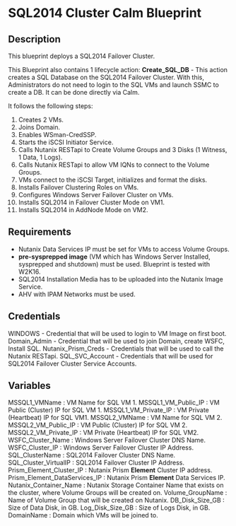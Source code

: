 # SQL2014 Cluster Calm Blueprint

## Description

This blueprint deploys a SQL2014 Failover Cluster. 

This Blueprint also contains 1 lifecycle action:
**Create_SQL_DB** - This action creates a SQL Database on the SQL2014 Failover Cluster. With this, Administrators do not need to login to the SQL VMs and launch SSMC to create a DB. It can be done directly via Calm.

It follows the following steps:
1. Creates 2 VMs.
2. Joins Domain.
3. Enables WSman-CredSSP.
4. Starts the iSCSI Initiator Service.
5. Calls Nutanix RESTapi to Create Volume Groups and 3 Disks (1 Witness, 1 Data, 1 Logs).
6. Calls Nutanix RESTapi to allow VM IQNs to connect to the Volume Groups.
7. VMs connect to the iSCSI Target, initializes and format the disks.
8. Installs Failover Clustering Roles on VMs.
9. Configures Windows Server Failover Cluster on VMs.
10. Installs SQL2014 in Failover Cluster Mode on VM1.
11. Installs SQL2014 in AddNode Mode on VM2.


## Requirements
- Nutanix Data Services IP must be set for VMs to access Volume Groups.
- **pre-sysprepped image** (VM which has Windows Server Installed, sysprepped and shutdown) must be used. Blueprint is tested with W2K16.
- SQL2014 Installation Media has to be uploaded into the Nutanix Image Service.
- AHV with IPAM Networks must be used.

## Credentials
WINDOWS - Credential that will be used to login to VM Image on first boot.
Domain_Admin - Credential that will be used to join Domain, create WSFC, Install SQL.
Nutanix_Prism_Creds - Credentials that will be used to call the Nutanix RESTapi.
SQL_SVC_Account - Credentials that will be used for SQL2014 Failover Cluster Service Accounts. 

## Variables
MSSQL1_VMName : VM Name for SQL VM 1.
MSSQL1_VM_Public_IP : VM Public (Cluster) IP for SQL VM 1.
MSSQL1_VM_Private_IP : VM Private (Heartbeat) IP for SQL VM1.
MSSQL2_VMName : VM Name for SQL VM 2.
MSSQL2_VM_Public_IP : VM Public (Cluster) IP for SQL VM 2.
MSSQL2_VM_Private_IP : VM Private (Heartbeat) IP for SQL VM2.
WSFC_Cluster_Name : Windows Server Failover Cluster DNS Name.
WSFC_Cluster_IP : Windows Server Failover Cluster IP Address.
SQL_ClusterName : SQL2014 Failover Cluster DNS Name.
SQL_Cluster_VirtualIP : SQL2014 Failover Cluster IP Address.
Prism_Element_Cluster_IP : Nutanix Prism **Element** Cluster IP address.
Prism_Element_DataServices_IP : Nutanix Prism **Element** Data Services IP.
Nutanix_Container_Name : Nutanix Storage Container Name that exists on the cluster, where Volume Groups will be created on.
Volume_GroupName : Name of Volume Group that will be created on Nutanix.
DB_Disk_Size_GB : Size of Data Disk, in GB.
Log_Disk_Size_GB : Size of Logs Disk, in GB.
DomainName : Domain which VMs will be joined to.
